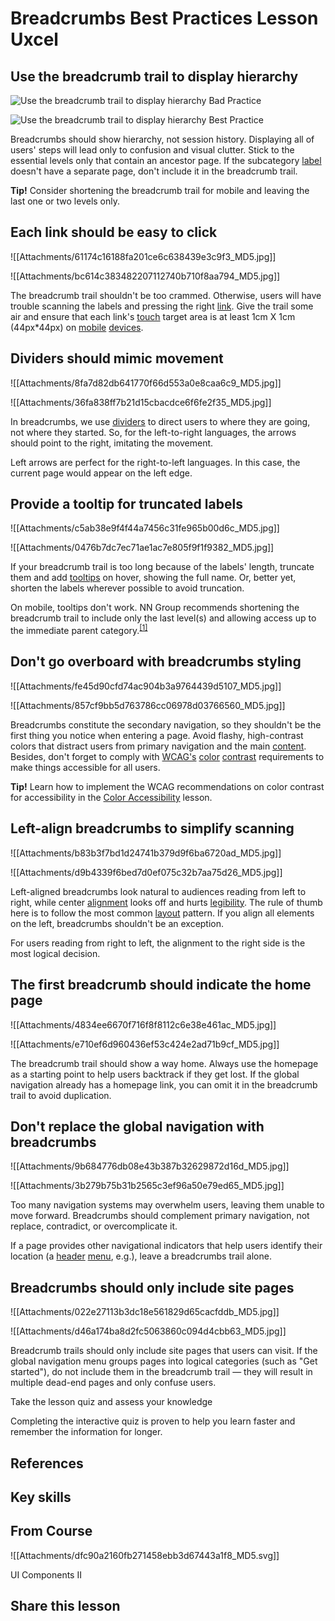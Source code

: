 # Breadcrumbs Best Practices Lesson  Uxcel
## Use the breadcrumb trail to display hierarchy

![Use the breadcrumb trail to display hierarchy  Bad Practice](https://img.uxcel.com/practices/path-1602586856493/b-1650830757917.jpg)

![Use the breadcrumb trail to display hierarchy  Best Practice](https://img.uxcel.com/practices/path-1602586856493/a-1650830757908.jpg)

Breadcrumbs should show hierarchy, not session history. Displaying all of users' steps will lead only to confusion and visual clutter. Stick to the essential levels only that contain an ancestor page. If the subcategory [label](https://app.uxcel.com/glossary/labels) doesn't have a separate page, don't include it in the breadcrumb trail.

**Tip!** Consider shortening the breadcrumb trail for mobile and leaving the last one or two levels only.

## Each link should be easy to click

![[Attachments/61174c16188fa201ce6c638439e3c9f3_MD5.jpg]]

![[Attachments/bc614c383482207112740b710f8aa794_MD5.jpg]]

The breadcrumb trail shouldn't be too crammed. Otherwise, users will have trouble scanning the labels and pressing the right [link](https://app.uxcel.com/glossary/links). Give the trail some air and ensure that each link's [touch](https://app.uxcel.com/glossary/touch-target) target area is at least 1cm X 1cm (44px\*44px) on [mobile](https://app.uxcel.com/glossary/mobile) [devices](https://app.uxcel.com/glossary/device).

## Dividers should mimic movement

![[Attachments/8fa7d82db641770f66d553a0e8caa6c9_MD5.jpg]]

![[Attachments/36fa838ff7b21d15cbacdce6f6fe2f35_MD5.jpg]]

In breadcrumbs, we use [dividers](https://app.uxcel.com/glossary/dividers) to direct users to where they are going, not where they started. So, for the left-to-right languages, the arrows should point to the right, imitating the movement.

Left arrows are perfect for the right-to-left languages. In this case, the current page would appear on the left edge. 

## Provide a tooltip for truncated labels

![[Attachments/c5ab38e9f4f44a7456c31fe965b00d6c_MD5.jpg]]

![[Attachments/0476b7dc7ec71ae1ac7e805f9f1f9382_MD5.jpg]]

If your breadcrumb trail is too long because of the labels' length, truncate them and add [tooltips](https://app.uxcel.com/glossary/tooltips) on hover, showing the full name. Or, better yet, shorten the labels wherever possible to avoid truncation.

On mobile, tooltips don't work. NN Group recommends shortening the breadcrumb trail to include only the last level(s) and allowing access up to the immediate parent category.<sup><a href="moz-extension://1fff0f8b-616f-485f-8cf3-32584a1a9298/#anchor-1" rel="noopener noreferrer" applinkanchor="">[1]</a></sup>

## Don't go overboard with breadcrumbs styling

![[Attachments/fe45d90cfd74ac904b3a9764439d5107_MD5.jpg]]

![[Attachments/857cf9bb5d763786cc06978d03766560_MD5.jpg]]

Breadcrumbs constitute the secondary navigation, so they shouldn't be the first thing you notice when entering a page. Avoid flashy, high-contrast colors that distract users from primary navigation and the main [content](https://app.uxcel.com/glossary/content). Besides, don't forget to comply with [WCAG's](https://app.uxcel.com/glossary/wcag) [color](https://app.uxcel.com/glossary/color) [contrast](https://app.uxcel.com/glossary/contrast) requirements to make things accessible for all users.

**Tip!** Learn how to implement the WCAG recommendations on color contrast for accessibility in the [Color Accessibility](https://app.uxcel.com/lessons/accessible-colors-417?utm_source=share-lesson) lesson.

## Left-align breadcrumbs to simplify scanning

![[Attachments/b83b3f7bd1d24741b379d9f6ba6720ad_MD5.jpg]]

![[Attachments/d9b4339f6bed7d0ef075c32b7aa75d26_MD5.jpg]]

Left-aligned breadcrumbs look natural to audiences reading from left to right, while center [alignment](https://app.uxcel.com/glossary/alignment) looks off and hurts [legibility](https://app.uxcel.com/glossary/legibility). The rule of thumb here is to follow the most common [layout](https://app.uxcel.com/glossary/layout-composition) pattern. If you align all elements on the left, breadcrumbs shouldn't be an exception.

For users reading from right to left, the alignment to the right side is the most logical decision.

## The first breadcrumb should indicate the home page

![[Attachments/4834ee6670f716f8f8112c6e38e461ac_MD5.jpg]]

![[Attachments/e710ef6d960436ef53c424e2ad71b9cf_MD5.jpg]]

The breadcrumb trail should show a way home. Always use the homepage as a starting point to help users backtrack if they get lost. If the global navigation already has a homepage link, you can omit it in the breadcrumb trail to avoid duplication.

## Don't replace the global navigation with breadcrumbs

![[Attachments/9b684776db08e43b387b32629872d16d_MD5.jpg]]

![[Attachments/3b279b75b31b2565c3ef96a50e79ed65_MD5.jpg]]

Too many navigation systems may overwhelm users, leaving them unable to move forward. Breadcrumbs should complement primary navigation, not replace, contradict, or overcomplicate it.

If a page provides other navigational indicators that help users identify their location (a [header](https://app.uxcel.com/glossary/header) [menu](https://app.uxcel.com/glossary/menus), e.g.), leave a breadcrumbs trail alone.

## Breadcrumbs should only include site pages

![[Attachments/022e27113b3dc18e561829d65cacfddb_MD5.jpg]]

![[Attachments/d46a174ba8d2fc5063860c094d4cbb63_MD5.jpg]]

Breadcrumb trails should only include site pages that users can visit. If the global navigation menu groups pages into logical categories (such as "Get started"), do not include them in the breadcrumb trail — they will result in multiple dead-end pages and only confuse users.

Take the lesson quiz and assess your knowledge

Completing the interactive quiz is proven to help you learn faster and remember the information for longer.

## References

## Key skills

## From Course

![[Attachments/dfc90a2160fb271458ebb3d67443a1f8_MD5.svg]]

UI Components II

## Share this lesson
